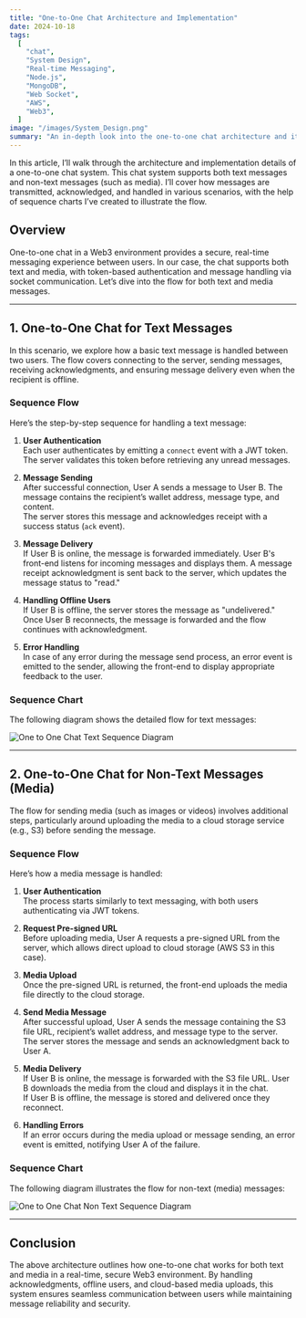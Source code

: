 ```yaml
---
title: "One-to-One Chat Architecture and Implementation"
date: 2024-10-18
tags:
  [
    "chat",
    "System Design",
    "Real-time Messaging",
    "Node.js",
    "MongoDB",
    "Web Socket",
    "AWS",
    "Web3",
  ]
image: "/images/System_Design.png"
summary: "An in-depth look into the one-to-one chat architecture and its implementation for handling text and media messages."
---
```


In this article, I’ll walk through the architecture and implementation details of a one-to-one chat system. This chat system supports both text messages and non-text messages (such as media). I’ll cover how messages are transmitted, acknowledged, and handled in various scenarios, with the help of sequence charts I’ve created to illustrate the flow.

## Overview

One-to-one chat in a Web3 environment provides a secure, real-time messaging experience between users. In our case, the chat supports both text and media, with token-based authentication and message handling via socket communication. Let’s dive into the flow for both text and media messages.

---

## 1. One-to-One Chat for Text Messages

In this scenario, we explore how a basic text message is handled between two users. The flow covers connecting to the server, sending messages, receiving acknowledgments, and ensuring message delivery even when the recipient is offline.

### Sequence Flow

Here’s the step-by-step sequence for handling a text message:

1. **User Authentication**  
   Each user authenticates by emitting a `connect` event with a JWT token. The server validates this token before retrieving any unread messages.

2. **Message Sending**  
   After successful connection, User A sends a message to User B. The message contains the recipient’s wallet address, message type, and content.  
   The server stores this message and acknowledges receipt with a success status (`ack` event).

3. **Message Delivery**  
   If User B is online, the message is forwarded immediately. User B's front-end listens for incoming messages and displays them. A message receipt acknowledgment is sent back to the server, which updates the message status to "read."

4. **Handling Offline Users**  
   If User B is offline, the server stores the message as "undelivered." Once User B reconnects, the message is forwarded and the flow continues with acknowledgment.

5. **Error Handling**  
   In case of any error during the message send process, an error event is emitted to the sender, allowing the front-end to display appropriate feedback to the user.

### Sequence Chart

The following diagram shows the detailed flow for text messages:

![One to One Chat Text Sequence Diagram](/images/one_to_one_chat_text.png)

---

## 2. One-to-One Chat for Non-Text Messages (Media)

The flow for sending media (such as images or videos) involves additional steps, particularly around uploading the media to a cloud storage service (e.g., S3) before sending the message.

### Sequence Flow

Here’s how a media message is handled:

1. **User Authentication**  
   The process starts similarly to text messaging, with both users authenticating via JWT tokens.

2. **Request Pre-signed URL**  
   Before uploading media, User A requests a pre-signed URL from the server, which allows direct upload to cloud storage (AWS S3 in this case).

3. **Media Upload**  
   Once the pre-signed URL is returned, the front-end uploads the media file directly to the cloud storage.

4. **Send Media Message**  
   After successful upload, User A sends the message containing the S3 file URL, recipient’s wallet address, and message type to the server.  
   The server stores the message and sends an acknowledgment back to User A.

5. **Media Delivery**  
   If User B is online, the message is forwarded with the S3 file URL. User B downloads the media from the cloud and displays it in the chat.  
   If User B is offline, the message is stored and delivered once they reconnect.

6. **Handling Errors**  
   If an error occurs during the media upload or message sending, an error event is emitted, notifying User A of the failure.

### Sequence Chart

The following diagram illustrates the flow for non-text (media) messages:

![One to One Chat Non Text Sequence Diagram](/images/One_to_one_chat_non_text.png)

---

## Conclusion

The above architecture outlines how one-to-one chat works for both text and media in a real-time, secure Web3 environment. By handling acknowledgments, offline users, and cloud-based media uploads, this system ensures seamless communication between users while maintaining message reliability and security.
